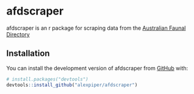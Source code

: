 
<!-- README.md is generated from README.Rmd. Please edit that file -->

# afdscraper

<!-- badges: start -->
<!-- badges: end -->

afdscraper is an r package for scraping data from the [Australian Faunal
Directory](https://biodiversity.org.au/afd/home)

## Installation

You can install the development version of afdscraper from
[GitHub](https://github.com/) with:

``` r
# install.packages("devtools")
devtools::install_github("alexpiper/afdscraper")
```
